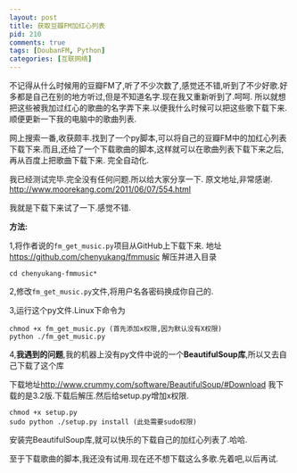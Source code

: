 ```yaml
---
layout: post
title: 获取豆瓣FM加红心列表
pid: 210
comments: true
tags: [DoubanFM, Python]
categories: [互联网络]
---
```

不记得从什么时候用的豆瓣FM了,听了不少次数了,感觉还不错,听到了不少好歌.好多都是自己在别的地方听过,但是不知道名字.现在我又重新听到了.呵呵.
所以就想把这些被我加过红心的歌曲的名字弄下来.以便我什么时候可以把这些歌下载下来.顺便更新一下我的电脑中的歌曲列表.

网上搜索一番,收获颇丰.找到了一个py脚本,可以将自己的豆瓣FM中的加红心列表下载下来.而且,还给了一个下载歌曲的脚本,这样就可以在歌曲列表下载下来之后,再从百度上把歌曲下载下来.
完全自动化.

我已经测试完毕.完全没有任何问题.所以给大家分享一下.
原文地址,非常感谢.
<http://www.moorekang.com/2011/06/07/554.html>

我就是下载下来试了一下.感觉不错.

**方法:**

1,将作者说的`fm_get_music.py`项目从GitHub上下载下来.
地址 <https://github.com/chenyukang/fmmusic> 解压并进入目录

    cd chenyukang-fmmusic*
2,修改`fm_get_music.py`文件,将用户名各密码换成你自己的.

3,运行这个py文件.Linux下命令为

    chmod +x fm_get_music.py (首先添加x权限,因为默认没有X权限)
    python ./fm_get_music.py
4,**我遇到的问题**,我的机器上没有py文件中说的一个**BeautifulSoup库**,所以又去自己下载了这个库

下载地址<http://www.crummy.com/software/BeautifulSoup/#Download> 我下载的是3.2版.下载后解压.然后给setup.py增加x权限.

    chmod +x setup.py
    sudo python ./setup.py install (此处需要sudo权限)
安装完BeautifulSoup库,就可以快乐的下载自己的加红心列表了.哈哈.

至于下载歌曲的脚本,我还没有试用.现在还不想下载这么多歌.先着吧,以后再试.
